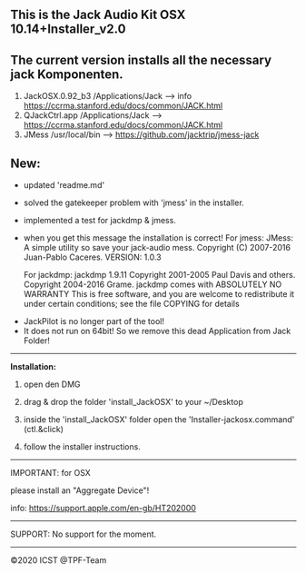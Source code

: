 This is the Jack Audio Kit OSX 10.14+Installer_v2.0
-----

The current version installs all the necessary jack Komponenten.              
-----------------------------------------------------------                  
1. JackOSX.0.92_b3 /Applications/Jack --> info https://ccrma.stanford.edu/docs/common/JACK.html
2. QJackCtrl.app  /Applications/Jack --> https://ccrma.stanford.edu/docs/common/JACK.html
3. JMess /usr/local/bin --> https://github.com/jacktrip/jmess-jack


**New:**
---

- updated 'readme.md'
- solved the gatekeeper problem with 'jmess' in the installer.
- implemented a test for jackdmp & jmess.
- when you get this message the installation is correct!
   For jmess:
   JMess: A simple utility so save your jack-audio mess.
   Copyright (C) 2007-2016 Juan-Pablo Caceres.
   VERSION: 1.0.3

   For jackdmp:
   jackdmp 1.9.11
   Copyright 2001-2005 Paul Davis and others.
   Copyright 2004-2016 Grame.
   jackdmp comes with ABSOLUTELY NO WARRANTY
   This is free software, and you are welcome to redistribute it
   under certain conditions; see the file COPYING for details

* JackPilot is no longer part of the tool!
* It does not run on 64bit!
So we remove this dead Application from Jack Folder!

--------------------------------------------------

**Installation:**

1. open den DMG

2. drag & drop the folder 'install_JackOSX' to your ~/Desktop

3. inside the 'install_JackOSX' folder open the 'Installer-jackosx.command'  (ctl.&click) 

4. follow the installer instructions.
 

------------------------------------------------
IMPORTANT: for OSX

please install an "Aggregate Device"!

info: https://support.apple.com/en-gb/HT202000

-------------------------------------------------
SUPPORT: 
No support for the moment.

------------------------------------------------
©2020 ICST @TPF-Team

